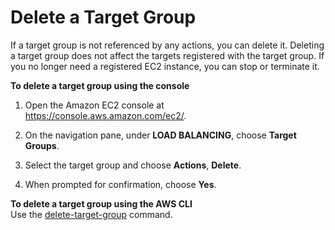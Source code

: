 # Delete a Target Group<a name="delete-target-group"></a>

If a target group is not referenced by any actions, you can delete it\. Deleting a target group does not affect the targets registered with the target group\. If you no longer need a registered EC2 instance, you can stop or terminate it\.

**To delete a target group using the console**

1. Open the Amazon EC2 console at [https://console\.aws\.amazon\.com/ec2/](https://console.aws.amazon.com/ec2/)\.

1. On the navigation pane, under **LOAD BALANCING**, choose **Target Groups**\.

1. Select the target group and choose **Actions**, **Delete**\.

1. When prompted for confirmation, choose **Yes**\.

**To delete a target group using the AWS CLI**  
Use the [delete\-target\-group](https://docs.aws.amazon.com/cli/latest/reference/elbv2/delete-target-group.html) command\.